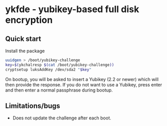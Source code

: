 
# ykfde - yubikey-based full disk encryption

## Quick start

Install the package

```bash
uuidgen > /boot/yubikey-challenge
key=$(ykchalresp $(cat /boot/yubikey-challenge)) 
cryptsetup luksAddKey /dev/sda2 "$key"
```

On bootup, you will be asked to insert a Yubikey (2.2 or newer) which
will then provide the response. If you do not want to use a Yubikey,
press enter and then enter a normal passphrase during bootup.

## Limitations/bugs

* Does not update the challenge after each boot.
